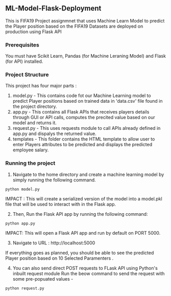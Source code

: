 ## ML-Model-Flask-Deployment
This is FIFA19 Project assignmnet that uses Machine Learn Model to predict the Player position based on the FIFA19 Datasets are deployed on production using Flask API

### Prerequisites
You must have Scikit Learn, Pandas (for Machine Leraning Model) and Flask (for API) installed.

### Project Structure
This project has four major parts :
1. model.py - This contains code fot our Machine Learning model to predict Player positions based on trained  data in 'data.csv' file found in the project directory.
2. app.py - This contains all Flask APIs that receives players details through GUI or API calls, computes the precited value based on our model and returns it.
3. request.py - This uses requests module to call APIs already defined in app.py and dispalys the returned value.
4. templates - This folder contains the HTML template to allow user to enter Players attributes to be predicted and displays the predicted employee salary.



### Running the project
1. Navigate to the home directory and create a machine learning model by simply running the following command.

```
python model.py
```
IMPACT : This will create a serialized version of the model into a model.pkl file that will be used to interact with in the Flask app.


2. Then, Run the Flask API app by running the following command:
```
python app.py

```
IMPACT: This will open a Flask API app and run by default on PORT 5000.

3. Navigate to URL : http://localhost:5000

If everything goes as planned, you should be able to see the predicted Player position based on 10 Selected Paramenters .


4.  You can also send direct POST requests to FLask API using Python's inbuilt request module
Run the beow command to send the request with some pre-popuated values -
```
python request.py
```

